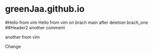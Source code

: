 # greenJaa.github.io

#Hello from vim
Hello from vim on brach main after deletion brach_one
##Header2
another comment


another from vim



Change
